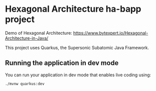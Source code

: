 # Hexagonal Architecture ha-bapp project

Demo of Hexagonal Architecture: https://www.bytexpert.io/Hexagonal-Architecture-in-Java/ 

This project uses Quarkus, the Supersonic Subatomic Java Framework.

## Running the application in dev mode

You can run your application in dev mode that enables live coding using:
```
./mvnw quarkus:dev
```

